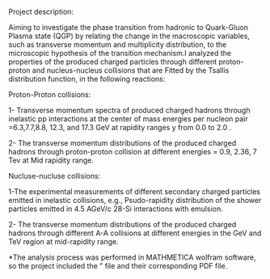 Project description:


Aiming to investigate the phase transition from hadronic to Quark-Gluon Plasma state (QGP) by relating the change in the macroscopic variables, such as transverse momentum and multiplicity distribution, to the microscopic hypothesis of the transition mechanism.I analyzed the properties of the produced charged particles through different proton-proton and nucleus-nucleus collisions that are Fitted by the Tsallis distribution
function, in the following reactions:

Proton-Proton collisions:

1- Transverse momentum spectra of produced charged hadrons through inelastic pp interactions at the center of mass energies per nucleon pair
=6.3,7.7,8.8, 12.3, and 17.3 GeV at rapidity ranges y from 0.0 to 2.0 .

2- The transverse momentum distributions of the produced charged hadrons through proton-proton collision at different energies = 0.9, 2.36, 7 Tev at Mid rapidity range.

Nucluse-nucluse collisions:

1-The experimental measurements of different secondary charged particles emitted in inelastic collisions, e.g., Psudo-rapidity distribution of the shower particles emitted in 4.5 AGeV/c 28-Si interactions with emulsion.

2- The transverse momentum distributions of the produced charged hadrons through different A-A collisions at different energies in the GeV
and TeV region at mid-rapidity range.

*The analysis process was performed in MATHMETICA wolfram software, so the project included the " file and their corresponding PDF file.
